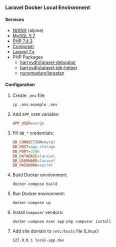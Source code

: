 ### Laravel Docker Local Environment

#### Services

* [NGINX](https://hub.docker.com/_/nginx) (alpine)
* [MySQL 5.7](https://hub.docker.com/_/mysql)
* [PHP 7.4.3](https://hub.docker.com/_/php)
* [Composer](https://hub.docker.com/_/composer)
* [Laravel 7.x](https://laravel.com/docs/7.x)
* PHP Packages
    * [barryvdh/laravel-debugbar](https://packagist.org/packages/barryvdh/laravel-debugbar)
    * [barryvdh/laravel-ide-helper](https://packagist.org/packages/barryvdh/laravel-ide-helper)
    * [nunomaduro/larastan](https://packagist.org/packages/nunomaduro/larastan)

#### Configuration

1. Create `.env` file:

    ```bash
    cp .env.example .env
    ```

2. Add `APP_USER` variable:

    ```ini
    APP_USER=serge
    ```
   
3. Fill `DB_*` credentials:

    ```ini
    DB_CONNECTION=mysql
    DB_HOST=app-storage
    DB_PORT=3306
    DB_DATABASE=laravel
    DB_USERNAME=laravel
    DB_PASSWORD=secret
    ```
   
4. Build Docker environment:

    ```bash
    docker-compose build
    ```

5. Run Docker environment:

    ```bash
    docker-compose up
    ```
6. Install `Composer` vendors:

    ```bash
    docker-compose exec app-php composer install
    ```

7. Add site domain to `/etc/hosts` file (Linux):

    ```text
    127.0.0.1 local-app.dev
    ```
